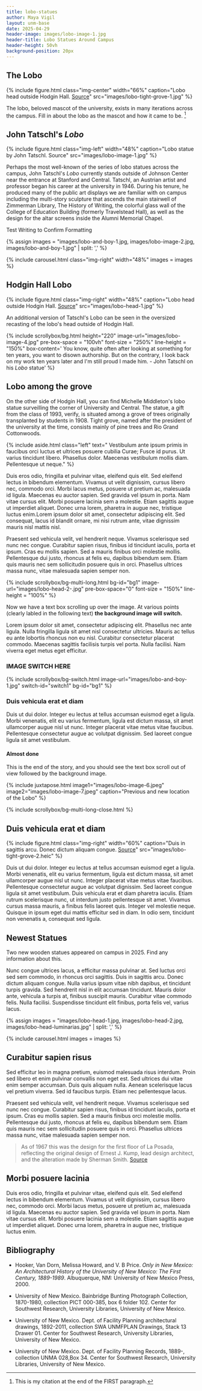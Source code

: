 ```yaml
---
title: lobo-statues
author: Maya Vigil
layout: unm-base
date: 2025-04-29
header-image: images/lobo-image-1.jpg
header-title: Lobo Statues Around Campus
header-height: 50vh
background-position: 20px
---
```



## The Lobo

{% include figure.html class="img-center" width="66%" caption="Lobo head outside Hodgin Hall. [Source](https://econtent.unm.edu/digital/collection/ULPhotoImag/id/3474/rec/3)" src="images/lobo-tight-grove-1.jpg" %}

The lobo, beloved mascot of the university, exists in many iterations across the campus. Fill in about the lobo as the mascot and how it came to be. [^note1]

[^note1]: This is my citation at the end of the FIRST paragraph.


## John Tatschl's _Lobo_

{% include figure.html class="img-left" width="48%" caption="Lobo statue by John Tatschl. Source" src="images/lobo-image-1.jpg" %} 

Perhaps the most well-known of the series of lobo statues across the campus, John Tatschl's _Lobo_ currently stands outside of Johnson Center near the entrance at Stanford and Central. Tatschl, an Austrian artist and professor began his career at the university in 1946. During his tenure, he produced many of the public art displays we are familiar with on campus including the multi-story sculpture that ascends the main stairwell of Zimmerman Library, The History of Writing, the colorful glass wall of the College of Education Building (formerly Travelstead Hall), as well as the design for the altar screens inside the Alumni Memorial Chapel.

Test Writing to Confirm Formatting 

{% assign images = 
"images/lobo-and-boy-1.jpg,
images/lobo-image-2.jpg,
images/lobo-and-boy-1.jpg" | split: ','
%}

{% include carousel.html class="img-right" width="48%"
images = images 
%}

## Hodgin Hall Lobo

{% include figure.html class="img-right" width="48%" caption="Lobo head outside Hodgin Hall. [Source](https://econtent.unm.edu/digital/collection/ULPhotoImag/id/3474/rec/3)" src="images/lobo-head-1.jpg" %}

An additional version of Tatschl's Lobo can be seen in the oversized recasting of the lobo's head outside of Hodgin Hall. 

{% include scrollybox/bg.html
  height="220"
  image-url="images/lobo-image-4.jpg"
  pre-box-space = "100vh"
  font-size = "250%"
  line-height = "150%"
  box-content='
       You know, quite often after looking at something for ten years, you want to disown authorship. But on the contrary, I look back on my work ten years later and I'm still proud I made him. - John Tatschl on his _Lobo_ statue'
%}


## Lobo among the grove 
On the other side of Hodgin Hall, you can find Michelle Middleton's lobo statue surveilling the corner of University and Central. The statue, a gift from the class of 1993, verify, is situated among a grove of trees originally transplanted by students in 1908. Tight grove, named after the president of the university at the time, consists mainly of pine trees and Rio Grand Cottonwoods. 

{% include aside.html class="left" text="
Vestibulum ante ipsum primis in faucibus orci luctus et ultrices posuere cubilia Curae; Fusce id purus. Ut varius tincidunt libero. Phasellus dolor. Maecenas vestibulum mollis diam. Pellentesque ut neque." %}

Duis eros odio, fringilla et pulvinar vitae, eleifend quis elit. Sed eleifend lectus in bibendum elementum. Vivamus ut velit dignissim, cursus libero nec, commodo orci. Morbi lacus metus, posuere ut pretium ac, malesuada id ligula. Maecenas eu auctor sapien. Sed gravida vel ipsum in porta. Nam vitae cursus elit. Morbi posuere lacinia sem a molestie. Etiam sagittis augue ut imperdiet aliquet. Donec urna lorem, pharetra in augue nec, tristique luctus enim.Lorem ipsum dolor sit amet, consectetur adipiscing elit. Sed consequat, lacus id blandit ornare, mi nisi rutrum ante, vitae dignissim mauris nisl mattis nisl.

Praesent sed vehicula velit, vel hendrerit neque. Vivamus scelerisque sed nunc nec congue. Curabitur sapien risus, finibus id tincidunt iaculis, porta et ipsum. Cras eu mollis sapien. Sed a mauris finibus orci molestie mollis. Pellentesque dui justo, rhoncus at felis eu, dapibus bibendum sem. Etiam quis mauris nec sem sollicitudin posuere quis in orci. Phasellus ultrices massa nunc, vitae malesuada sapien semper non.


<!-- this is an unclosed div that needs to be closed with bg-multi-long-close-->
{% include scrollybox/bg-multi-long.html
  bg-id="bg1"
  image-url="images/lobo-head-2-.jpg"
  pre-box-space="0"
  font-size = "150%"
  line-height = "100%"
%}

Now we have a text box scrolling up over the image. At various points (clearly labled in the following text) **the background image will switch.**

Lorem ipsum dolor sit amet, consectetur adipiscing elit. Phasellus nec ante ligula. Nulla fringilla ligula sit amet nisl consectetur ultricies. Mauris ac tellus eu ante lobortis rhoncus non eu nisl. Curabitur consectetur placerat commodo. Maecenas sagittis facilisis turpis vel porta. Nulla facilisi. Nam viverra eget metus eget efficitur.


### IMAGE SWITCH HERE 

{% include scrollybox/bg-switch.html
  image-url="images/lobo-and-boy-1.jpg"
  switch-id="switch1"
  bg-id="bg1"
%}


### Duis vehicula erat et diam
Duis ut dui dolor. Integer eu lectus at tellus accumsan euismod eget a ligula. Morbi venenatis, elit eu varius fermentum, ligula est dictum massa, sit amet ullamcorper augue nisl ut nunc. Integer placerat vitae metus vitae faucibus. Pellentesque consectetur augue ac volutpat dignissim. Sed laoreet congue ligula sit amet vestibulum. 


#### Almost done
This is the end of the story, and you should see the text box scroll out of view followed by the background image.

{% include juxtapose.html
image1="images/lobo-image-6.jpeg"
image2="images/lobo-image-7.jpeg"
caption="Previous and new location of the Lobo"
%}

{% include scrollybox/bg-multi-long-close.html %}


## Duis vehicula erat et diam
{% include figure.html class="img-right" width="60%" caption="Duis in sagittis arcu. Donec dictum aliquam congue. [Source](https://rmoa.unm.edu/docviewer.php?docId=nmu1unma028.xml)" src="images/lobo-tight-grove-2.heic" %}

Duis ut dui dolor. Integer eu lectus at tellus accumsan euismod eget a ligula. Morbi venenatis, elit eu varius fermentum, ligula est dictum massa, sit amet ullamcorper augue nisl ut nunc. Integer placerat vitae metus vitae faucibus. Pellentesque consectetur augue ac volutpat dignissim. Sed laoreet congue ligula sit amet vestibulum. Duis vehicula erat et diam pharetra iaculis. Etiam rutrum scelerisque nunc, ut interdum justo pellentesque sit amet. Vivamus cursus massa mauris, a finibus felis laoreet quis. Integer vel molestie neque. Quisque in ipsum eget dui mattis efficitur sed in diam. In odio sem, tincidunt non venenatis a, consequat sed ligula.


## Newest Statues 
Two new wooden statues appeared on campus in 2025. Find any information about this.

Nunc congue ultrices lacus, a efficitur massa pulvinar at. Sed luctus orci sed sem commodo, in rhoncus orci sagittis. Duis in sagittis arcu. Donec dictum aliquam congue. Nulla varius ipsum vitae nibh dapibus, et tincidunt turpis gravida. Sed hendrerit nisl in elit accumsan tincidunt. Mauris dolor ante, vehicula a turpis at, finibus suscipit mauris. Curabitur vitae commodo felis. Nulla facilisi. Suspendisse tincidunt elit finibus, porta felis vel, varius lacus.


{% assign images = 
"images/lobo-head-1.jpg,
images/lobo-head-2.jpg,
images/lobo-head-luminarias.jpg" | split: ','
%}

{% include carousel.html
images = images 
%}



## Curabitur sapien risus
Sed efficitur leo in magna pretium, euismod malesuada risus interdum. Proin sed libero et enim pulvinar convallis non eget est. Sed ultrices dui vitae enim semper accumsan. Duis quis aliquam nulla. Aenean scelerisque lacus vel pretium viverra. Sed id faucibus turpis. Etiam nec pellentesque lacus.

Praesent sed vehicula velit, vel hendrerit neque. Vivamus scelerisque sed nunc nec congue. Curabitur sapien risus, finibus id tincidunt iaculis, porta et ipsum. Cras eu mollis sapien. Sed a mauris finibus orci molestie mollis. Pellentesque dui justo, rhoncus at felis eu, dapibus bibendum sem. Etiam quis mauris nec sem sollicitudin posuere quis in orci. Phasellus ultrices massa nunc, vitae malesuada sapien semper non.

> As of 1967 this was the design for the first floor of La Posada, reflecting the original design of Ernest J. Kump, lead design architect, and the alteration made by Sherman Smith. [Source](https://rmoa.unm.edu/docviewer.php?docId=nmu1unma028.xml)


## Morbi posuere lacinia
Duis eros odio, fringilla et pulvinar vitae, eleifend quis elit. Sed eleifend lectus in bibendum elementum. Vivamus ut velit dignissim, cursus libero nec, commodo orci. Morbi lacus metus, posuere ut pretium ac, malesuada id ligula. Maecenas eu auctor sapien. Sed gravida vel ipsum in porta. Nam vitae cursus elit. Morbi posuere lacinia sem a molestie. Etiam sagittis augue ut imperdiet aliquet. Donec urna lorem, pharetra in augue nec, tristique luctus enim.


## Bibliography

- Hooker, Van Dorn, Melissa Howard, and V. B Price. _Only in New Mexico: An Architectural History of the University of New Mexico: The First Century, 1889-1989_. Albuquerque, NM: University of New Mexico Press, 2000.

- University of New Mexico. Bainbridge Bunting Photograph Collection, 1870-1980, collection PICT 000-385, box 6	folder 102. Center for Southwest Research, University Libraries, University of New Mexico.

- University of New Mexico. Dept. of Facility Planning architectural drawings, 1892-2011, collection SWA UNMFPLAN Drawings, Stack 13	Drawer 01. Center for Southwest Research, University Libraries, University of New Mexico.

- University of New Mexico. Dept. of Facility Planning Records, 1889-, collection UNMA 028,Box  34. Center for Southwest Research, University Libraries, University of New Mexico.
